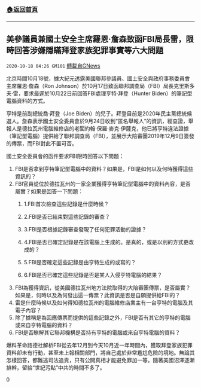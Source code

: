 ###  [:house:返回首頁](https://github.com/ourhimalayas/txt)
---

## 美參議員兼國土安全主席羅恩‧詹森致函FBI局長雷，限時回答涉嫌隱瞞拜登家族犯罪事實等六大問題
`2020-10-18 04:26 GM101` [轉載自GNews](https://gnews.org/zh-hant/431559/)

北京時間10月18號，據大紀元透露美國聯邦參議員、國土安全與政府事務委員會主席羅恩‧詹森（Ron Johnson）於10月17日致函聯邦調查局（FBI）局長克里斯多夫·雷，要求最遲於10月22日前回答FBI處理亨特‧拜登（Hunter Biden）的筆記型電腦資料的方式。

亨特是前副總統喬‧拜登（Joe Biden）的兒子。拜登目前是2020年民主黨總統候選人。詹森表示國土安全委員會於9月24日收到“匿名舉報人”的資訊，經查證，舉報人是德拉瓦州電腦維修店的老闆約翰‧保羅‧麥克‧伊薩克，他已將亨特違法證據（筆記型電腦）提供給了聯邦調查局（FBI），並展示大陪審團2019年12月9日簽發的傳票，而FBI對此不置可否。

國土安全委員會的函件要求FBI限時回答以下問題：

1. FBI是否拿到亨特筆記型電腦中的資料？如果是，FBI是如何以及何時獲得這些資訊的？
2. FBI官員從位於德拉瓦州的一家企業獲得亨特筆記型電腦中的資料內容，是否屬實？如果是回答一下問題：
    1. 1.FBI首次檢查這些記錄是什麼時候？


    1. 2.FBI是否已結束對這些記錄的審查？


    1. 3.FBI是否根據記錄審查發現了任何犯罪活動的證據？


    1. 4.FBI是否已確定記錄是在該電腦上生成的。是真的，或是以別的方式更改成的？


    1. 5.FBI是否確定這些記錄是由亨特生成的或寫的？


    1. 6.FBI是否已確定這些記錄是否是某人入侵亨特電腦的結果？
3. FBI為獲得資訊，從美國德拉瓦州地方法院取得的大陪審團傳票，是否屬實？如果是，何時以及為何發出這一傳票？此資訊是否是自願提供給FBI的？
4. 雷是什麼時候以及如何得知德拉瓦州的電腦維修店業主有一台亨特的電腦及其電子內容？
5. 除了據稱是為回應傳票而提供的這些記錄之外，FBI是否有其它的亨特的電腦或來自亨特電腦的資料？
6. FBI是否瞭解其它聯邦機構是否持有亨特的電腦或來自亨特電腦的資料？


爆料革命路德社解析FBI從去年12月到今天10月近一年時間內，獲取拜登家族犯罪資料卻未有行動，甚至未上報相關部門，將自己處於非常尷尬危險的境地。無論其怎樣回答，都難逃司法追責，只有公開真相才能避免罪加一等。隨著美國沼澤逐漸排幹，留給“世紀污點”中共的時間不多了。

0
